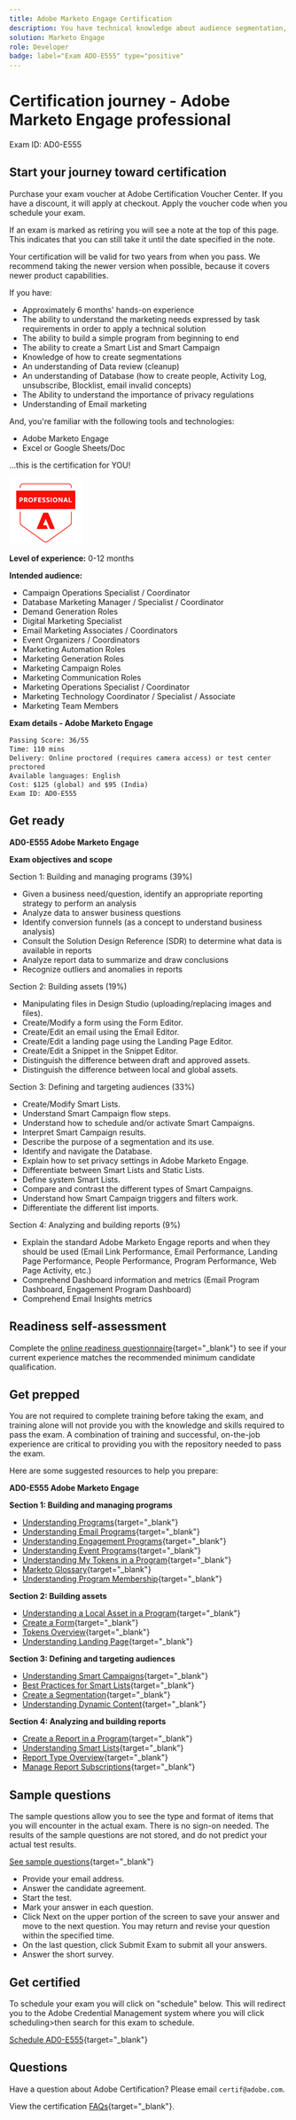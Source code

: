 ```yaml
---
title: Adobe Marketo Engage Certification
description: You have technical knowledge about audience segmentation, destination exports, and activation on real time basis for unified profiles that adhere to data and privacy regulations, customer data platforms (CDP) and knowledge of Adobe Experience Platform.
solution: Marketo Engage
role: Developer
badge: label="Exam ADO-E555" type="positive"
---
```

# Certification journey - Adobe Marketo Engage professional

Exam ID: AD0-E555

## Start your journey toward certification

Purchase your exam voucher at Adobe Certification Voucher Center. If you have a discount, it will apply at checkout. Apply the voucher code when you schedule your exam.

If an exam is marked as retiring you will see a note at the top of this page. This indicates that you can still take it until the date specified in the note. 

Your certification will be valid for two years from when you pass. We recommend taking the newer version when possible, because it covers newer product capabilities.

If you have:

* Approximately 6 months' hands-on experience
* The ability to understand the marketing needs expressed by task requirements in order to apply a technical solution
* The ability to build a simple program from beginning to end
* The ability to create a Smart List and Smart Campaign
* Knowledge of how to create segmentations
* An understanding of Data review (cleanup)
* An understanding of Database (how to create people, Activity Log, unsubscribe, Blocklist, email invalid concepts)
* The Ability to understand the importance of privacy regulations
* Understanding of Email marketing

And, you're familiar with the following tools and technologies:

* Adobe Marketo Engage
* Excel or Google Sheets/Doc

...this is the certification for YOU!

![Certification Professional Badge](/help/certifications/assets/professional-badge-small.png)

**Level of experience:** 0-12 months

**Intended audience:**

* Campaign Operations Specialist / Coordinator
* Database Marketing Manager / Specialist / Coordinator
* Demand Generation Roles
* Digital Marketing Specialist
* Email Marketing Associates / Coordinators
* Event Organizers / Coordinators
* Marketing Automation Roles
* Marketing Generation Roles
* Marketing Campaign Roles
* Marketing Communication Roles
* Marketing Operations Specialist / Coordinator
* Marketing Technology Coordinator / Specialist / Associate
* Marketing Team Members

**Exam details - Adobe Marketo Engage**

```
Passing Score: 36/55
Time: 110 mins
Delivery: Online proctored (requires camera access) or test center proctored
Available languages: English
Cost: $125 (global) and $95 (India)
Exam ID: AD0-E555

```

## Get ready

**AD0-E555 Adobe Marketo Engage**

**Exam objectives and scope**

Section 1: Building and managing programs (39%)

* Given a business need/question, identify an appropriate reporting strategy to perform an analysis
* Analyze data to answer business questions
* Identify conversion funnels (as a concept to understand business analysis)
* Consult the Solution Design Reference (SDR) to determine what data is available in reports
* Analyze report data to summarize and draw conclusions
* Recognize outliers and anomalies in reports

Section 2: Building assets (19%)

* Manipulating files in Design Studio (uploading/replacing images and files).
* Create/Modify a form using the Form Editor.
* Create/Edit an email using the Email Editor.
* Create/Edit a landing page using the Landing Page Editor.
* Create/Edit a Snippet in the Snippet Editor.
* Distinguish the difference between draft and approved assets.
* Distinguish the difference between local and global assets.

Section 3: Defining and targeting audiences (33%)

* Create/Modify Smart Lists.
* Understand Smart Campaign flow steps.
* Understand how to schedule and/or activate Smart Campaigns.
* Interpret Smart Campaign results.
* Describe the purpose of a segmentation and its use.
* Identify and navigate the Database.
* Explain how to set privacy settings in Adobe Marketo Engage.
* Differentiate between Smart Lists and Static Lists.
* Define system Smart Lists.
* Compare and contrast the different types of Smart Campaigns.
* Understand how Smart Campaign triggers and filters work.
* Differentiate the different list imports.

Section 4: Analyzing and building reports (9%)

* Explain the standard Adobe Marketo Engage reports and when they should be used (Email Link Performance, Email Performance, Landing Page Performance, People Performance, Program Performance, Web Page Activity, etc.)
* Comprehend Dashboard information and metrics (Email Program Dashboard, Engagement Program Dashboard)
* Comprehend Email Insights metrics

## Readiness self-assessment

Complete the [online readiness questionnaire](https://scorpion.caveon.com/launchpad/ad-q-e555-readiness-questionnaire-for-adobe-marketo-engage-professional-exam/ad-q-e555-readiness-questionnaire-for-adobe-marketo-engage-professional-exam){target="_blank"} to see if your current experience matches the recommended minimum candidate qualification.

## Get prepped

You are not required to complete training before taking the exam, and training alone will not provide you with the knowledge and skills required to pass the exam. A combination of training and successful, on-the-job experience are critical to providing you with the repository needed to pass the exam.

Here are some suggested resources to help you prepare:

**AD0-E555 Adobe Marketo Engage**

**Section 1: Building and managing programs**

* [Understanding Programs](https://experienceleague.adobe.com/docs/marketo/using/product-docs/core-marketo-concepts/programs/creating-programs/understanding-programs.html){target="_blank"} 
* [Understanding Email Programs](https://experienceleague.adobe.com/docs/marketo/using/product-docs/email-marketing/email-programs/creating-an-email-program/understanding-email-programs.html){target="_blank"} 
* [Understanding Engagement Programs](https://experienceleague.adobe.com/docs/marketo/using/product-docs/email-marketing/drip-nurturing/creating-an-engagement-program/understanding-engagement-programs.html){target="_blank"} 
* [Understanding Event Programs](https://experienceleague.adobe.com/docs/marketo/using/product-docs/demand-generation/events/understanding-events/understanding-event-programs.html){target="_blank"} 
* [Understanding My Tokens in a Program](https://experienceleague.adobe.com/docs/marketo/using/product-docs/core-marketo-concepts/programs/tokens/understanding-my-tokens-in-a-program.html){target="_blank"} 
* [Marketo Glossary](https://experienceleague.adobe.com/docs/marketo/using/getting-started-with-marketo/marketo-glossary.html){target="_blank"} 
* [Understanding Program Membership](https://experienceleague.adobe.com/docs/marketo/using/product-docs/core-marketo-concepts/programs/creating-programs/understanding-program-membership.html){target="_blank"} 

**Section 2: Building assets**

* [Understanding a Local Asset in a Program](https://experienceleague.adobe.com/docs/marketo/using/product-docs/core-marketo-concepts/programs/creating-programs/understanding-local-assets-in-a-program.html){target="_blank"} 
* [Create a Form](https://experienceleague.adobe.com/docs/marketo/using/product-docs/demand-generation/forms/creating-a-form/create-a-form.html){target="_blank"} 
* [Tokens Overview](https://experienceleague.adobe.com/docs/marketo/using/product-docs/demand-generation/landing-pages/personalizing-landing-pages/tokens-overview.html){target="_blank"} 
* [Understanding Landing Page](https://experienceleague.adobe.com/docs/marketo/using/product-docs/demand-generation/landing-pages/understanding-landing-pages/approve-unapprove-or-delete-a-landing-page.html){target="_blank"} 

**Section 3: Defining and targeting audiences**

* [Understanding Smart Campaigns](https://experienceleague.adobe.com/docs/marketo/using/product-docs/core-marketo-concepts/smart-campaigns/understanding-smart-campaigns.html){target="_blank"} 
* [Best Practices for Smart Lists](https://experienceleague.adobe.com/docs/marketo/using/product-docs/core-marketo-concepts/smart-lists-and-static-lists/creating-a-smart-list/best-practices-for-smart-lists.html?lang=en){target="_blank"} 
* [Create a Segmentation](https://experienceleague.adobe.com/docs/marketo/using/product-docs/personalization/segmentation-and-snippets/segmentation/create-a-segmentation.html){target="_blank"} 
* [Understanding Dynamic Content](https://experienceleague.adobe.com/docs/marketo/using/product-docs/personalization/segmentation-and-snippets/segmentation/understanding-dynamic-content.html){target="_blank"} 

**Section 4: Analyzing and building reports**

* [Create a Report in a Program](https://experienceleague.adobe.com/docs/marketo/using/product-docs/reporting/basic-reporting/creating-reports/create-a-report-in-a-program.html){target="_blank"} 
* [Understanding Smart Lists](https://experienceleague.adobe.com/docs/marketo/using/product-docs/core-marketo-concepts/smart-lists-and-static-lists/understanding-smart-lists.html){target="_blank"} 
* [Report Type Overview](https://experienceleague.adobe.com/docs/marketo/using/product-docs/reporting/basic-reporting/report-types/report-type-overview.html){target="_blank"} 
* [Manage Report Subscriptions](https://experienceleague.adobe.com/docs/marketo/using/product-docs/reporting/basic-reporting/report-subscriptions/manage-report-subscriptions.html){target="_blank"} 

## Sample questions

The sample questions allow you to see the type and format of items that you will encounter in the actual exam. There is no sign-on needed. The results of the sample questions are not stored, and do not predict your actual test results.

[See sample questions](https://scorpion.caveon.com/launchpad/ad0-e555-adobe-marketo-engage-professional-copy-nppnkv){target="_blank"}

* Provide your email address.
* Answer the candidate agreement.
* Start the test.
* Mark your answer in each question.
* Click Next on the upper portion of the screen to save your answer and move to the next question. You may return and revise your question within the specified time.
* On the last question, click Submit Exam to submit all your answers.
* Answer the short survey.

## Get certified

To schedule your exam you will click on "schedule" below. This will redirect you to the Adobe Credential Management system where you will click scheduling>then search for this exam to schedule.

[Schedule AD0-E555](https://learning.adobe.com/api.certify.json){target="_blank"}

## Questions

Have a question about Adobe Certification? Please email `certif@adobe.com`.

View the certification [FAQs](https://solutionpartners.adobe.com/solution-partners/training_and_certification/certification/certification_faq.html#){target="_blank"}.
